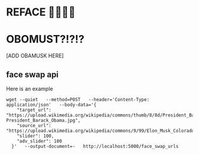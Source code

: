 # REFACE 👴🏿👦🏼

# OBOMUST?!?!?
[ADD OBAMUSK HERE]
## face swap api 

Here is an example

```
wget --quiet   --method=POST   --header='Content-Type: application/json'   --body-data='{
    "target_url": "https://upload.wikimedia.org/wikipedia/commons/thumb/8/8d/President_Barack_Obama.jpg/1280px-President_Barack_Obama.jpg",
    "source_url": "https://upload.wikimedia.org/wikipedia/commons/9/99/Elon_Musk_Colorado_2022_%28cropped2%29.jpg",
    "slider": 100,
    "adv_slider": 100
  }'   --output-document=-   http://localhost:5000/face_swap_urls
```